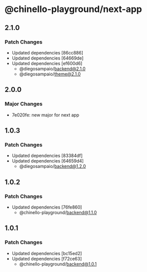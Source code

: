 # @chinello-playground/next-app

## 2.1.0

### Patch Changes

- Updated dependencies [86cc886]
- Updated dependencies [64669de]
- Updated dependencies [ef600d6]
  - @diegosampaio/backend@2.1.0
  - @diegosampaio/theme@2.1.0

## 2.0.0

### Major Changes

- 7e020fe: new major for next app

## 1.0.3

### Patch Changes

- Updated dependencies [83384df]
- Updated dependencies [64659d4]
  - @diegosampaio/backend@1.2.0

## 1.0.2

### Patch Changes

- Updated dependencies [76fe860]
  - @chinello-playground/backend@1.1.0

## 1.0.1

### Patch Changes

- Updated dependencies [bc15ed2]
- Updated dependencies [f72ce63]
  - @chinello-playground/backend@1.0.1
